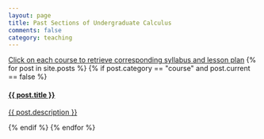 ```yaml
---
layout: page
title: Past Sections of Undergraduate Calculus
comments: false
category: teaching
---
```


<div class="row">
	<div class="col-sm-12">
		<div class="list-group">
			<a href="#" class="list-group-item active">Click on each course to retrieve corresponding syllabus and lesson plan</a>
			{% for post in site.posts %}
			{% if post.category == "course"  and  post.current == false %}
			<a href="{{ post.url | prepend: side.baseurl }}#" class="list-group-item">
				<h4 class="list-group-item-heading">{{ post.title }}</h4>
				<p class="list-group-item-text">{{ post.description }}</p>
			</a>
			{% endif %}
			{% endfor %}
		</div>
	</div>
</div>
